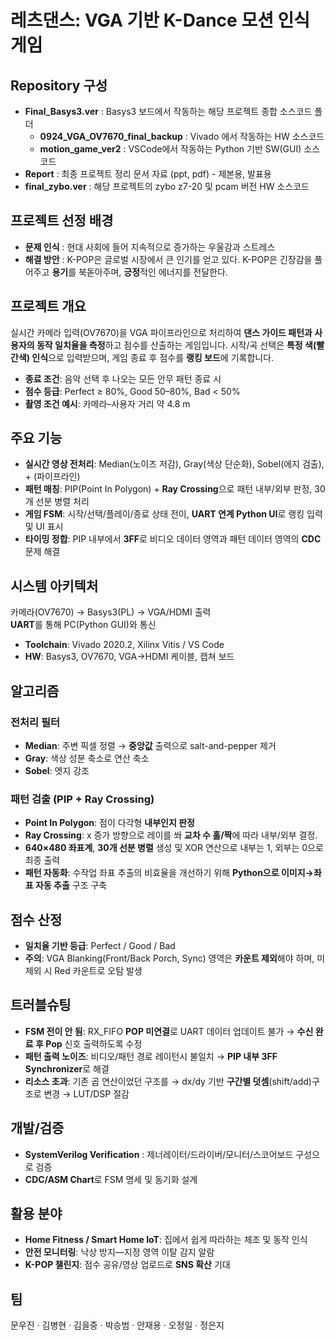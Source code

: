 # 레츠댄스: VGA 기반 K-Dance 모션 인식 게임

## Repository 구성
- **Final_Basys3.ver** : Basys3 보드에서 작동하는 해당 프로젝트 종합 소스코드 폴더
  - **0924_VGA_OV7670_final_backup** : Vivado 에서 작동하는 HW 소스코드
  - **motion_game_ver2** : VSCode에서 작동하는 Python 기반 SW(GUI) 소스코드
- **Report** : 최종 프로젝트 정리 문서 자료 (ppt, pdf) - 제본용, 발표용
- **final_zybo.ver** : 해당 프로젝트의 zybo z7-20 및 pcam 버전 HW 소스코드

## 프로젝트 선정 배경
- **문제 인식** : 현대 사회에 들어 지속적으로 증가하는 우울감과 스트레스
- **해결 방안** : K-POP은 글로벌 시장에서 큰 인기를 얻고 있다. K-POP은 긴장감을 풀어주고 **용기**를 북돋아주며, **긍정**적인 에너지를 전달한다.

## 프로젝트 개요
실시간 카메라 입력(OV7670)을 VGA 파이프라인으로 처리하여 **댄스 가이드 패턴과 사용자의 동작 일치율을 측정**하고 점수를 산출하는 게임입니다. 시작/곡 선택은 **특정 색(빨간색) 인식**으로 입력받으며, 게임 종료 후 점수를 **랭킹 보드**에 기록합니다.

- **종료 조건**: 음악 선택 후 나오는 모든 안무 패턴 종료 시
- **점수 등급**: Perfect ≥ 80%, Good 50–80%, Bad < 50%
- **촬영 조건 예시**: 카메라–사용자 거리 약 4.8 m

## 주요 기능
- **실시간 영상 전처리**: Median(노이즈 저감), Gray(색상 단순화), Sobel(에지 검출), + (파이프라인)
- **패턴 매칭**: PIP(Point In Polygon) + **Ray Crossing**으로 패턴 내부/외부 판정, 30개 선분 병렬 처리
- **게임 FSM**: 시작/선택/플레이/종료 상태 전이, **UART 연계 Python UI**로 랭킹 입력 및 UI 표시
- **타이밍 정합**: PIP 내부에서 **3FF**로 비디오 데이터 영역과 패턴 데이터 영역의 **CDC**문제 해결

## 시스템 아키텍처
카메라(OV7670) → Basys3(PL) → VGA/HDMI 출력   
**UART**를 통해 PC(Python GUI)와 통신   

- **Toolchain**: Vivado 2020.2, Xilinx Vitis / VS Code
- **HW**: Basys3, OV7670, VGA→HDMI 케이블, 캡쳐 보드

## 알고리즘
### 전처리 필터
- **Median**: 주변 픽셀 정렬 → **중앙값** 출력으로 salt-and-pepper 제거
- **Gray**: 색상 성분 축소로 연산 축소
- **Sobel**: 엣지 강조

### 패턴 검출 (PIP + Ray Crossing)
- **Point In Polygon**: 점이 다각형 **내부인지 판정**
- **Ray Crossing**: x 증가 방향으로 레이를 쏴 **교차 수 홀/짝**에 따라 내부/외부 결정.    
- **640×480 좌표계**, **30개 선분 병렬** 생성 및 XOR 연산으로 내부는 1, 외부는 0으로 최종 출력
- **패턴 자동화**: 수작업 좌표 추출의 비효율을 개선하기 위해 **Python으로 이미지→좌표 자동 추출** 구조 구축

## 점수 산정
- **일치율 기반 등급**: Perfect / Good / Bad 
- **주의**: VGA Blanking(Front/Back Porch, Sync) 영역은 **카운트 제외**해야 하며, 미제외 시 Red 카운트로 오탐 발생

## 트러블슈팅
- **FSM 전이 안 됨**: RX_FIFO **POP 미연결**로 UART 데이터 업데이트 불가 → **수신 완료 후 Pop** 신호 출력하도록 수정
- **패턴 출력 노이즈**: 비디오/패턴 경로 레이턴시 불일치 → **PIP 내부 3FF Synchronizer**로 해결
- **리소스 초과**: 기존 곱 연산이었던 구조를 → dx/dy 기반 **구간별 덧셈**(shift/add)구조로 변경 → LUT/DSP 절감

## 개발/검증
- **SystemVerilog Verification** : 제너레이터/드라이버/모니터/스코어보드 구성으로 검증
- **CDC/ASM Chart**로 FSM 명세 및 동기화 설계

## 활용 분야
- **Home Fitness / Smart Home IoT**: 집에서 쉽게 따라하는 체조 및 동작 인식  
- **안전 모니터링**: 낙상 방지—지정 영역 이탈 감지 알람
- **K-POP 챌린지**: 점수 공유/영상 업로드로 **SNS 확산** 기대

## 팀
문우진 · 김병현 · 김을중 · 박승범 · 안재용 · 오정일 · 정은지
